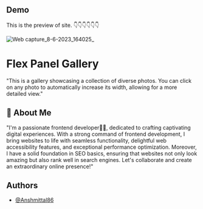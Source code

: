 
## Demo 

This is the preview of site. 👇👇👇👇👇👇

![Web capture_8-6-2023_164025_](https://github.com/Anshmittal86/Flex-Pane-Gallery/assets/114221412/3d5c781b-b2cb-4352-8209-cd5a7921f29f)



# Flex Panel Gallery

"This is a gallery showcasing a collection of diverse photos. You can click on any photo to automatically increase its width, allowing for a more detailed view."



## 🚀 About Me 


"I'm a passionate frontend developer👨‍💻, dedicated to crafting captivating digital experiences. With a strong command of frontend development, I bring websites to life with seamless functionality, delightful web accessibility features, and exceptional performance optimization. Moreover, I have a solid foundation in SEO basics, ensuring that websites not only look amazing but also rank well in search engines. Let's collaborate and create an extraordinary online presence!"
## Authors 

- [@Anshmittal86](https://www.github.com/Anshmittal86)
